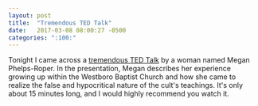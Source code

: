 ```yaml
---
layout: post
title:  "Tremendous TED Talk"
date:   2017-03-08 08:00:27 -0500
categories: ":100:"
---
```



<p>Tonight I came across a <a href="https://www.youtube.com/watch?v=bVV2Zk88beY">tremendous TED Talk</a> by a woman named Megan Phelps-Roper. In the presentation, Megan describes her experience growing up within the Westboro Baptist Church and how she came to realize the false and hypocritical nature of the cult's teachings. It's only about 15 minutes long, and I would highly recommend you watch it.</p>
